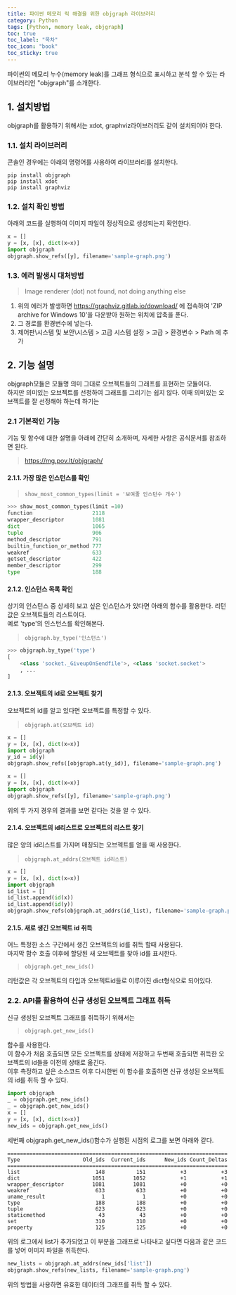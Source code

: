 ```yaml
---
title: 파이썬 메모리 릭 해결을 위한 objgraph 라이브러리
category: Python
tags: [Python, memory leak, objgraph]
toc: true
toc_label: "목차"
toc_icon: "book"
toc_sticky: true
---
```


파이썬의 메모리 누수(memory leak)를 그래프 형식으로 표시하고 분석 할 수 있는 라이브러리인 "objgraph"를 소개한다.

## 1. 설치방법
objgraph를 활용하기 위해서는 xdot, graphviz라이브러리도 같이 설치되어야 한다.
### 1.1. 설치 라이브러리
콘솔인 경우에는 아래의 명령어를 사용하여 라이브러리를 설치한다.
```
pip install objgraph
pip install xdot
pip install graphviz
```
### 1.2. 설치 확인 방법
아래의 코드를 실행하여 이미지 파일이 정상적으로 생성되는지 확인한다.

``` python
x = []
y = [x, [x], dict(x=x)]
import objgraph
objgraph.show_refs([y], filename='sample-graph.png')
```

### 1.3. 에러 발생시 대처방법
> Image renderer (dot) not found, not doing anything else  

1. 위의 에러가 발생하면 
https://graphviz.gitlab.io/download/
에 접속하여 'ZIP archive for Windows 10'을 다운받아 원하는 위치에 압축을 푼다.  
2. 그 경로를 환경변수에 넣는다.
3. 제어판\시스템 및 보안\시스템 > 고급 시스템 설정 > 고급 > 환경변수 > Path 에 추가

## 2. 기능 설명
objgraph모듈은 모듈명 의미 그대로 오브젝트들의 그래프를 표현하는 모듈이다.  
하지만 의미있는 오브젝트를 선정하여 그래프를 그리기는 쉽지 않다.
이때 의미있는 오브젝트를 잘 선정해야 하는데 하기는 

### 2.1 기본적인 기능
기능 및 함수에 대한 설명을 아래에 간단히 소개하며, 자세한 사항은 공식문서를 참조하면 된다.
> https://mg.pov.lt/objgraph/

#### 2.1.1. 가장 많은 인스턴스를 확인
> `show_most_common_types(limit = '보여줄 인스턴수 개수')`
``` python
>>> show_most_common_types(limit =10)
function                   2118
wrapper_descriptor         1081
dict                       1065
tuple                      906
method_descriptor          791
builtin_function_or_method 777
weakref                    633
getset_descriptor          422
member_descriptor          299
type                       188
```
#### 2.1.2. 인스턴스 목록 확인  
상기의 인스턴스 중 상세히 보고 싶은 인스턴스가 있다면 아래의 함수를 활용한다. 리턴값은 오브젝트들의 리스트이다.  
예로 'type'의 인스턴스를 확인해본다.
> `objgraph.by_type('인스턴스')`
```python
>>> objgraph.by_type('type')
[
    <class 'socket._GiveupOnSendfile'>, <class 'socket.socket'>
    , ...
]
```
#### 2.1.3. 오브젝트의 id로 오브젝트 찾기  
오브젝트의 id를 알고 있다면 오브젝트를 특정할 수 있다.
> `objgraph.at(오브젝트 id)`
```python
x = []
y = [x, [x], dict(x=x)]
import objgraph
y_id = id(y)
objgraph.show_refs([objgraph.at(y_id)], filename='sample-graph.png')
```

``` python
x = []
y = [x, [x], dict(x=x)]
import objgraph
objgraph.show_refs([y], filename='sample-graph.png')
```
위의 두 가지 경우의 결과를 보면 같다는 것을 알 수 있다.  

#### 2.1.4. 오브젝트의 id리스트로 오브젝트의 리스트 찾기
많은 양의 id리스트를 가지며 매칭되는 오브젝트를 얻을 때 사용한다.
> `objgraph.at_addrs(오브젝트 id리스트)`
```python
x = []
y = [x, [x], dict(x=x)]
import objgraph
id_list = []
id_list.append(id(x))
id_list.append(id(y))
objgraph.show_refs(objgraph.at_addrs(id_list), filename='sample-graph.png')
```

#### 2.1.5. 새로 생긴 오브젝트 id 취득  
어느 특정한 소스 구간에서 생긴 오브젝트의 id를 취득 할때 사용된다.  
마지막 함수 호출 이후에 할당된 새 오브젝트를 찾아 id를 표시한다.
> `objgraph.get_new_ids()`  

리턴값은 각 오브젝트의 타입과 오브젝트id들로 이루어진 dict형식으로 되어있다.  

### 2.2. API를 활용하여 신규 생성된 오브젝트 그래프 취득
신규 생성된 오브젝트 그래프를 취득하기 위해서는 
> `objgraph.get_new_ids()`

함수를 사용한다.  
이 함수가 처음 호출되면 모든 오브젝트를 상태에 저장하고 두번째 호출되면 취득한 오브젝트의 id들을 이전의 상태로 옮긴다.  
이후 측정하고 싶은 소스코드 이후 다시한번 이 함수를 호출하면 신규 생성된 오브젝트의 id를 취득 할 수 있다.

```python
import objgraph
_ = objgraph.get_new_ids()
_ = objgraph.get_new_ids()
x = []
y = [x, [x], dict(x=x)]
new_ids = objgraph.get_new_ids()
```

세번째 objgraph.get_new_ids()함수가 실행된 시점의 로그를 보면 아래와 같다.
```
======================================================================
Type                    Old_ids  Current_ids      New_ids Count_Deltas
======================================================================
list                        148          151           +3           +3
dict                       1051         1052           +1           +1
wrapper_descriptor         1081         1081           +0           +0
weakref                     633          633           +0           +0
uname_result                  1            1           +0           +0
type                        188          188           +0           +0
tuple                       623          623           +0           +0
staticmethod                 43           43           +0           +0
set                         310          310           +0           +0
property                    125          125           +0           +0
```
위의 로그에서 list가 추가되었고 이 부분을 그래프로 나타내고 싶다면 다음과 같은 코드를 넣어 이미지 파일을 취득한다.
```python 
new_lists = objgraph.at_addrs(new_ids['list'])
objgraph.show_refs(new_lists, filename='sample-graph.png')
```

위의 방법을 사용하면 유효한 데이터의 그래프를 취득 할 수 있다.
